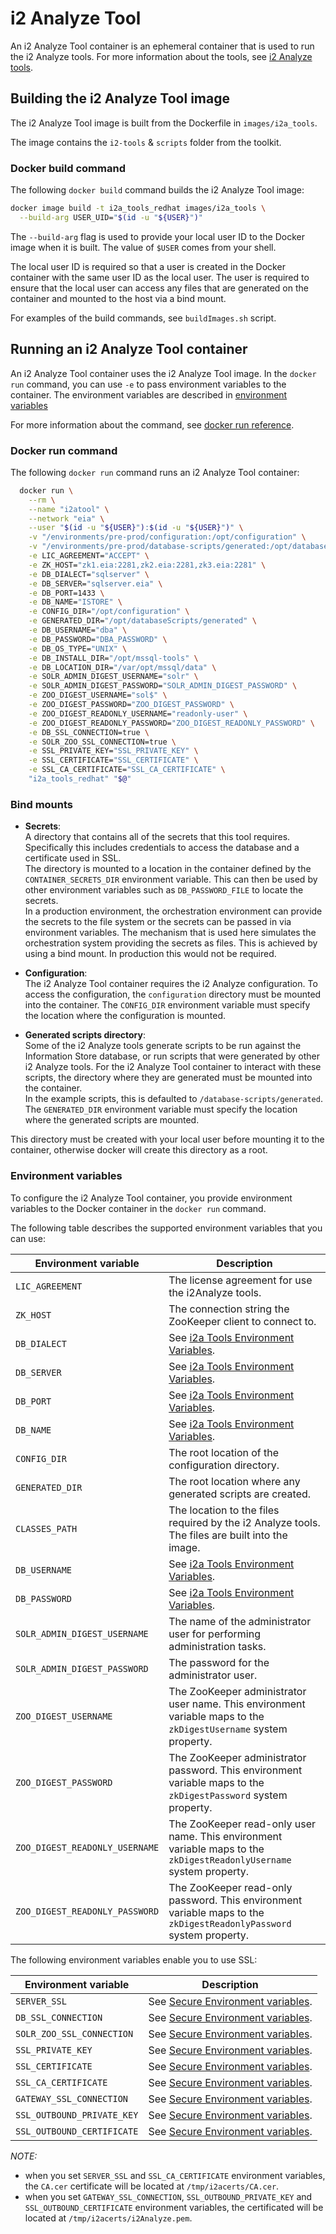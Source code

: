 # i2 Analyze Tool

An i2 Analyze Tool container is an ephemeral container that is used to run the i2 Analyze tools. For more information about the tools, see [i2 Analyze tools](../tools%20and%20functions/i2analyze_tools.md).

## Building the i2 Analyze Tool image

The i2 Analyze Tool image is built from the Dockerfile in `images/i2a_tools`.

The image contains the `i2-tools` & `scripts` folder from the toolkit.

### Docker build command

The following `docker build` command builds the i2 Analyze Tool image:

```bash
docker image build -t i2a_tools_redhat images/i2a_tools \
  --build-arg USER_UID="$(id -u "${USER}")"
```

The `--build-arg` flag is used to provide your local user ID to the Docker image when it is built. The value of `$USER` comes from your shell.

The local user ID is required so that a user is created in the Docker container with the same user ID as the local user. The user is required to ensure that the local user can access any files that are generated on the container and mounted to the host via a bind mount.

For examples of the build commands, see `buildImages.sh` script.

## Running an i2 Analyze Tool container

An i2 Analyze Tool container uses the i2 Analyze Tool image. In the `docker run` command, you can use `-e` to pass environment variables to the container. The environment variables are described in [environment variables](#environment-variables)

For more information about the command, see [docker run reference](https://docs.docker.com/engine/reference/run/).

### Docker run command

The following `docker run` command runs an i2 Analyze Tool container:

```bash
  docker run \
    --rm \
    --name "i2atool" \
    --network "eia" \
    --user "$(id -u "${USER}"):$(id -u "${USER}")" \
    -v "/environments/pre-prod/configuration:/opt/configuration" \
    -v "/environments/pre-prod/database-scripts/generated:/opt/databaseScripts/generated" \
    -e LIC_AGREEMENT="ACCEPT" \
    -e ZK_HOST="zk1.eia:2281,zk2.eia:2281,zk3.eia:2281" \
    -e DB_DIALECT="sqlserver" \
    -e DB_SERVER="sqlserver.eia" \
    -e DB_PORT=1433 \
    -e DB_NAME="ISTORE" \
    -e CONFIG_DIR="/opt/configuration" \
    -e GENERATED_DIR="/opt/databaseScripts/generated" \
    -e DB_USERNAME="dba" \
    -e DB_PASSWORD="DBA_PASSWORD" \
    -e DB_OS_TYPE="UNIX" \
    -e DB_INSTALL_DIR="/opt/mssql-tools" \
    -e DB_LOCATION_DIR="/var/opt/mssql/data" \
    -e SOLR_ADMIN_DIGEST_USERNAME="solr" \
    -e SOLR_ADMIN_DIGEST_PASSWORD="SOLR_ADMIN_DIGEST_PASSWORD" \
    -e ZOO_DIGEST_USERNAME="sol$" \
    -e ZOO_DIGEST_PASSWORD="ZOO_DIGEST_PASSWORD" \
    -e ZOO_DIGEST_READONLY_USERNAME="readonly-user" \
    -e ZOO_DIGEST_READONLY_PASSWORD="ZOO_DIGEST_READONLY_PASSWORD" \
    -e DB_SSL_CONNECTION=true \
    -e SOLR_ZOO_SSL_CONNECTION=true \
    -e SSL_PRIVATE_KEY="SSL_PRIVATE_KEY" \
    -e SSL_CERTIFICATE="SSL_CERTIFICATE" \
    -e SSL_CA_CERTIFICATE="SSL_CA_CERTIFICATE" \
    "i2a_tools_redhat" "$@"
```

### Bind mounts

- **Secrets**:  
A directory that contains all of the secrets that this tool requires. Specifically this includes credentials to access the database and a certificate used in SSL.  
The directory is mounted to a location in the container defined by the `CONTAINER_SECRETS_DIR` environment variable. This can then be used by other environment variables such as `DB_PASSWORD_FILE` to locate the secrets.  
In a production environment, the orchestration environment can provide the secrets to the file system or the secrets can be passed in via environment variables. The mechanism that is used here simulates the orchestration system providing the secrets as files. This is achieved by using a bind mount. In production this would not be required.

- **Configuration**:  
The i2 Analyze Tool container requires the i2 Analyze configuration. To access the configuration, the `configuration` directory must be mounted into the container. The `CONFIG_DIR` environment variable must specify the location where the configuration is mounted.

- **Generated scripts directory**:  
Some of the i2 Analyze tools generate scripts to be run against the Information Store database, or run scripts that were generated by other i2 Analyze tools. For the i2 Analyze Tool container to interact with these scripts, the directory where they are generated must be mounted into the container.  
In the example scripts, this is defaulted to `/database-scripts/generated`. The `GENERATED_DIR` environment variable must specify the location where the generated scripts are mounted.  

This directory must be created with your local user before mounting it to the container, otherwise docker will create this directory as a root.

### Environment variables

To configure the i2 Analyze Tool container, you provide environment variables to the Docker container in the `docker run` command.

The following table describes the supported environment variables that you can use:

| Environment variable              | Description |
| --------------------------------- | ----------- |
| `LIC_AGREEMENT`                   | The license agreement for use the i2Analyze tools.|
| `ZK_HOST`                         | The connection string the ZooKeeper client to connect to. |
| `DB_DIALECT`                      | See [i2a Tools Environment Variables](../tools%20and%20functions/i2analyze_tools.md#connection-properties).|
| `DB_SERVER`                       | See [i2a Tools Environment Variables](../tools%20and%20functions/i2analyze_tools.md#connection-properties).|
| `DB_PORT`                         | See [i2a Tools Environment Variables](../tools%20and%20functions/i2analyze_tools.md#connection-properties). |
| `DB_NAME`                         | See [i2a Tools Environment Variables](../tools%20and%20functions/i2analyze_tools.md#connection-properties). |
| `CONFIG_DIR`                      | The root location of the configuration directory. |
| `GENERATED_DIR`                   | The root location where any generated scripts are created. |
| `CLASSES_PATH`                    | The location to the files required by the i2 Analyze tools. The files are built into the image. |
| `DB_USERNAME`                     | See [i2a Tools Environment Variables](../tools%20and%20functions/i2analyze_tools.md#connection-properties). |
| `DB_PASSWORD`                     | See [i2a Tools Environment Variables](../tools%20and%20functions/i2analyze_tools.md#connection-properties). |
| `SOLR_ADMIN_DIGEST_USERNAME`      | The name of the administrator user for performing administration tasks. |
| `SOLR_ADMIN_DIGEST_PASSWORD`      | The password for the administrator user. |
| `ZOO_DIGEST_USERNAME`             | The ZooKeeper administrator user name. This environment variable maps to the `zkDigestUsername` system property. |
| `ZOO_DIGEST_PASSWORD`             | The ZooKeeper administrator password. This environment variable maps to the `zkDigestPassword` system property. |
| `ZOO_DIGEST_READONLY_USERNAME`    | The ZooKeeper read-only user name. This environment variable maps to the `zkDigestReadonlyUsername` system property. |
| `ZOO_DIGEST_READONLY_PASSWORD`    | The ZooKeeper read-only password. This environment variable maps to the `zkDigestReadonlyPassword` system property. |


The following environment variables enable you to use SSL:

| Environment variable         | Description |
| ---------------------------- | ----------- |
| `SERVER_SSL`                 | See [Secure Environment variables](../security%20and%20users/security.md#secureenvironmentvariables). |
| `DB_SSL_CONNECTION`          | See [Secure Environment variables](../security%20and%20users/security.md#secureenvironmentvariables). |
| `SOLR_ZOO_SSL_CONNECTION`    | See [Secure Environment variables](../security%20and%20users/security.md#secureenvironmentvariables). |
| `SSL_PRIVATE_KEY`            | See [Secure Environment variables](../security%20and%20users/security.md#secureenvironmentvariables). | 
| `SSL_CERTIFICATE`            | See [Secure Environment variables](../security%20and%20users/security.md#secureenvironmentvariables). |
| `SSL_CA_CERTIFICATE`         | See [Secure Environment variables](../security%20and%20users/security.md#secureenvironmentvariables). | 
| `GATEWAY_SSL_CONNECTION`     | See [Secure Environment variables](../security%20and%20users/security.md#secureenvironmentvariables). |
| `SSL_OUTBOUND_PRIVATE_KEY`   | See [Secure Environment variables](../security%20and%20users/security.md#secureenvironmentvariables). |
| `SSL_OUTBOUND_CERTIFICATE`   | See [Secure Environment variables](../security%20and%20users/security.md#secureenvironmentvariables). |

*NOTE:* 
- when you set `SERVER_SSL` and `SSL_CA_CERTIFICATE` environment variables, the `CA.cer` certificate will be located at `/tmp/i2acerts/CA.cer`.
- when you set `GATEWAY_SSL_CONNECTION`, `SSL_OUTBOUND_PRIVATE_KEY` and `SSL_OUTBOUND_CERTIFICATE` environment variables, the certificated will be located at `/tmp/i2acerts/i2Analyze.pem`.